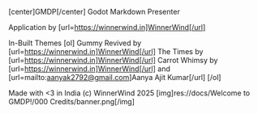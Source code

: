 [center]GMDP[/center]
Godot Markdown Presenter

Application by [url=https://winnerwind.in]WinnerWind[/url]

In-Built Themes
[ol]
Gummy Revived by [url=https://winnerwind.in]WinnerWind[/url]
The Times by [url=https://winnerwind.in]WinnerWind[/url]
Carrot Whimsy by [url=https://winnerwind.in]WinnerWind[/url] and [url=mailto:aanyak2792@gmail.com]Aanya Ajit Kumar[/url]
[/ol]

Made with <3 in India
(c) WinnerWind 2025
[img]res://docs/Welcome to GMDP!/000 Credits/banner.png[/img]
